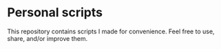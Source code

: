 # Personal scripts
This repository contains scripts I made for convenience.
Feel free to use, share, and/or improve them.
